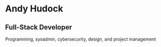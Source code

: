 # Andy Hudock

## Full-Stack Developer
Programming, sysadmin, cybersecurity, design, and project management

<!-- [![](https://skillicons.dev/icons?i=ableton,aws,bash,bootstrap,bsd,c,css,git,github,html,ai,js,jquery,linux,mysql,nginx,ps,php,powershell,py,regex,replit,svg,vim,vscode,wordpress)](https://skillicons.dev)-->
